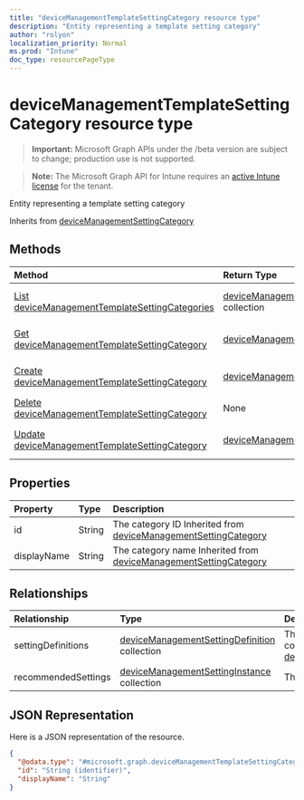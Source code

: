 ```yaml
---
title: "deviceManagementTemplateSettingCategory resource type"
description: "Entity representing a template setting category"
author: "rolyon"
localization_priority: Normal
ms.prod: "Intune"
doc_type: resourcePageType
---
```


# deviceManagementTemplateSettingCategory resource type

> **Important:** Microsoft Graph APIs under the /beta version are subject to change; production use is not supported.

> **Note:** The Microsoft Graph API for Intune requires an [active Intune license](https://go.microsoft.com/fwlink/?linkid=839381) for the tenant.

Entity representing a template setting category


Inherits from [deviceManagementSettingCategory](../resources/intune-deviceintent-devicemanagementsettingcategory.md)

## Methods
|Method|Return Type|Description|
|:---|:---|:---|
|[List deviceManagementTemplateSettingCategories](../api/intune-deviceintent-devicemanagementtemplatesettingcategory-list.md)|[deviceManagementTemplateSettingCategory](../resources/intune-deviceintent-devicemanagementtemplatesettingcategory.md) collection|List properties and relationships of the [deviceManagementTemplateSettingCategory](../resources/intune-deviceintent-devicemanagementtemplatesettingcategory.md) objects.|
|[Get deviceManagementTemplateSettingCategory](../api/intune-deviceintent-devicemanagementtemplatesettingcategory-get.md)|[deviceManagementTemplateSettingCategory](../resources/intune-deviceintent-devicemanagementtemplatesettingcategory.md)|Read properties and relationships of the [deviceManagementTemplateSettingCategory](../resources/intune-deviceintent-devicemanagementtemplatesettingcategory.md) object.|
|[Create deviceManagementTemplateSettingCategory](../api/intune-deviceintent-devicemanagementtemplatesettingcategory-create.md)|[deviceManagementTemplateSettingCategory](../resources/intune-deviceintent-devicemanagementtemplatesettingcategory.md)|Create a new [deviceManagementTemplateSettingCategory](../resources/intune-deviceintent-devicemanagementtemplatesettingcategory.md) object.|
|[Delete deviceManagementTemplateSettingCategory](../api/intune-deviceintent-devicemanagementtemplatesettingcategory-delete.md)|None|Deletes a [deviceManagementTemplateSettingCategory](../resources/intune-deviceintent-devicemanagementtemplatesettingcategory.md).|
|[Update deviceManagementTemplateSettingCategory](../api/intune-deviceintent-devicemanagementtemplatesettingcategory-update.md)|[deviceManagementTemplateSettingCategory](../resources/intune-deviceintent-devicemanagementtemplatesettingcategory.md)|Update the properties of a [deviceManagementTemplateSettingCategory](../resources/intune-deviceintent-devicemanagementtemplatesettingcategory.md) object.|

## Properties
|Property|Type|Description|
|:---|:---|:---|
|id|String|The category ID Inherited from [deviceManagementSettingCategory](../resources/intune-deviceintent-devicemanagementsettingcategory.md)|
|displayName|String|The category name Inherited from [deviceManagementSettingCategory](../resources/intune-deviceintent-devicemanagementsettingcategory.md)|

## Relationships
|Relationship|Type|Description|
|:---|:---|:---|
|settingDefinitions|[deviceManagementSettingDefinition](../resources/intune-deviceintent-devicemanagementsettingdefinition.md) collection|The setting definitions this category contains Inherited from [deviceManagementSettingCategory](../resources/intune-deviceintent-devicemanagementsettingcategory.md)|
|recommendedSettings|[deviceManagementSettingInstance](../resources/intune-deviceintent-devicemanagementsettinginstance.md) collection|The settings this category contains|

## JSON Representation
Here is a JSON representation of the resource.
<!-- {
  "blockType": "resource",
  "keyProperty": "id",
  "@odata.type": "microsoft.graph.deviceManagementTemplateSettingCategory"
}
-->
``` json
{
  "@odata.type": "#microsoft.graph.deviceManagementTemplateSettingCategory",
  "id": "String (identifier)",
  "displayName": "String"
}
```



